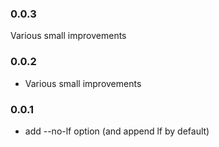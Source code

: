 ### 0.0.3

Various small improvements

### 0.0.2

* Various small improvements

### 0.0.1

* add --no-lf option (and append lf by default)
